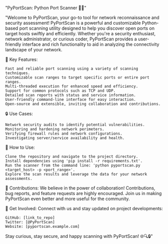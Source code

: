 "PyPortScan: Python Port Scanner 🕵️‍♂️"

"Welcome to PyPortScan, your go-to tool for network reconnaissance and security assessment! PyPortScan is a powerful and customizable Python-based port scanning utility designed to help you discover open ports on target hosts swiftly and efficiently. Whether you're a security enthusiast, network administrator, or curious coder, PyPortScan provides a user-friendly interface and rich functionality to aid in analyzing the connectivity landscape of your network.

🚀 Key Features:

    Fast and reliable port scanning using a variety of scanning techniques.
    Customizable scan ranges to target specific ports or entire port ranges.
    Multi-threaded execution for enhanced speed and efficiency.
    Support for common protocols such as TCP and UDP.
    Detailed scan reports with status and service information.
    User-friendly command-line interface for easy interaction.
    Open-source and extensible, inviting collaboration and contributions.

🔒 Use Cases:

    Network security audits to identify potential vulnerabilities.
    Monitoring and hardening network perimeters.
    Verifying firewall rules and network configurations.
    Investigating server/service availability and health.

📖 How to Use:

    Clone the repository and navigate to the project directory.
    Install dependencies using 'pip install -r requirements.txt'.
    Run the scanner from the command line: 'python pyportscan.py <target_host> -p <port_range>'.
    Explore the scan results and leverage the data for your network assessments.

🤝 Contributions:
We believe in the power of collaboration! Contributions, bug reports, and feature requests are highly encouraged. Join us in making PyPortScan even better and more useful for the community.

📢 Get Involved:
Connect with us and stay updated on project developments:

    GitHub: [link_to_repo]
    Twitter: [@PyPortScan]
    Website: [pyportscan.example.com]

Stay curious, stay secure, and happy scanning with PyPortScan! 🌐🔍🔒"
